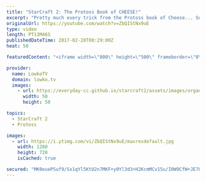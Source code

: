 ```yaml
---
title: "StarCraft 2: The Protoss Book of CHEESE!"
excerpt: "Pretty much every trick from the Protoss book of Cheese... Subscribe for more videos: http://lowko.tv/youtube Expanding in your opponents Natural: https://goo.gl/wtejwN  Some games are a little bit cheesy. Some games are more aggressive. This game is one of the most cheesy playstyles you can play as"
originalUrl: https://youtube.com/watch?v=ZbQIStNx9uE
type: video
length: PT13M46S
publishedDateTime: 2017-02-28T08:29:00Z
heat: 50

featuredContent: "<iframe width=\"800\" height=\"500\" frameborder=\"0\" src=\"https://www.youtube.com/embed/ZbQIStNx9uE\" allow=\"accelerometer; autoplay; encrypted-media; gyroscope; picture-in-picture\" allowfullscreen></iframe>"

provider:
  name: LowkoTV
  domain: lowko.tv
  images:
    - url: https://everyday-cc.github.io/starcraft2/assets/images/organizations/lowko.tv-50x50.jpg
      width: 50
      height: 50

topics:
  - StarCraft 2
  - Protoss

images:
  - url: https://i.ytimg.com/vi/ZbQIStNx9uE/maxresdefault.jpg
    width: 1280
    height: 720
    isCached: true

secured: "MK0euePSuf9/Sx1qYl5KtU2n7MKF+y0Yl3d3+H2KcmMCv15u/I0W9CfW+JE7QkjBambtHSbjpdzXmiVAIwOAe1LzqFt0YElVAaZjHEcEnIG2xBMTsjrYQ3eOCpsuEmPnsBW7cP0SpZKNxBbO5KMBtg/65gbNb7giQfZJKdcKYRShn5GuSvUa1+8nA6rCivaNyfgvnAHu3w3aTReeB653bafYSe5R4Bc8sq8gJ3sXJpyHTqPkTUdasW4zssNgzFW5sXc5uE8cxKDszbwD7ibeklRZpqzHVOg5NR9kirdCwYs4PDUcmfKhxBNnNyZHEBC0C7XzOBfGkrRGiyyZbenZt00bPqpCGG4jmdf9w35iZCFfBgfet4/PLi7/4HTpTy6XZdnCBqViesjHQxymkxxtguOpoMisGbb7mYcpCTR1fGJi0DIapLAwnsYsMx0bc/+T;HA0zCxhCtor8nvr9VPSOeQ=="
---
```


